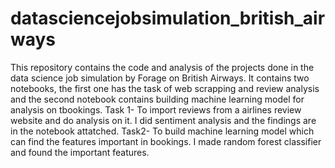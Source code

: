 # datasciencejobsimulation_british_airways
This repository contains the code and analysis of the projects done in the data science job simulation by Forage on British Airways. It contains two notebooks, the first one has the task of web scrapping and review analysis and the second notebook contains building machine learning model for analysis on tbookings.
Task 1- To import reviews from a airlines review website and do analysis on it. I did sentiment analysis and the findings are in the notebook attatched.
Task2- To build machine learning model which can find the features important in bookings. I made random forest classifier and found the important features.
